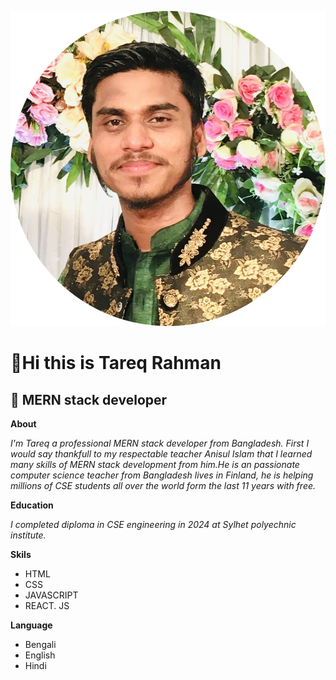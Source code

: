

![Tareq Rahman](images/tareq2.jpg)

# 👋Hi this is Tareq Rahman 
## 🔰 MERN stack developer  
**About**

_I'm Tareq a professional MERN stack developer from Bangladesh. First I would say thankfull to my respectable teacher Anisul Islam that I learned many skills of MERN stack development from him.He is an passionate computer science teacher from Bangladesh lives in Finland, he is helping millions of CSE students all over the world form the last 11 years with free._

**Education**

_I completed diploma in CSE engineering in 2024 at Sylhet polyechnic institute._

**Skils**

- HTML
- CSS
- JAVASCRIPT
- REACT. JS

**Language**

- Bengali
- English
- Hindi
